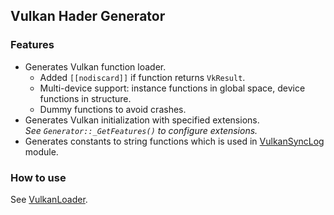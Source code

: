 ## Vulkan Hader Generator

### Features

* Generates Vulkan function loader.
    - Added `[[nodiscard]]` if function returns `VkResult`.
    - Multi-device support: instance functions in global space, device functions in structure.
    - Dummy functions to avoid crashes.
* Generates Vulkan initialization with specified extensions.<br/>*See `Generator::_GetFeatures()` to configure extensions.*
* Generates constants to string functions which is used in [VulkanSyncLog](../vulkan_sync_log/Readme.md) module.

### How to use

See [VulkanLoader](../../src/graphics/Vulkan/VulkanLoader.h).
